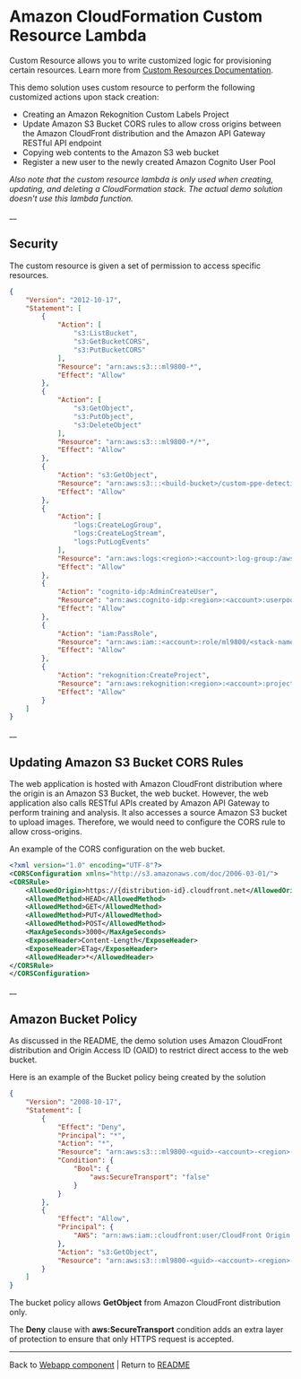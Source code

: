 # Amazon CloudFormation Custom Resource Lambda
Custom Resource allows you to write customized logic for provisioning certain resources. Learn more from [Custom Resources Documentation](https://docs.aws.amazon.com/AWSCloudFormation/latest/UserGuide/template-custom-resources.html).

This demo solution uses custom resource to perform the following customized actions upon stack creation:
* Creating an Amazon Rekognition Custom Labels Project
* Update Amazon S3 Bucket CORS rules to allow cross origins between the Amazon CloudFront distribution and the Amazon API Gateway RESTful API endpoint
* Copying web contents to the Amazon S3 web bucket
* Register a new user to the newly created Amazon Cognito User Pool

_Also note that the custom resource lambda is only used when creating, updating, and deleting a CloudFormation stack. The actual demo solution doesn't use this lambda function._

__

## Security
The custom resource is given a set of permission to access specific resources.

```json
{
    "Version": "2012-10-17",
    "Statement": [
        {
            "Action": [
                "s3:ListBucket",
                "s3:GetBucketCORS",
                "s3:PutBucketCORS"
            ],
            "Resource": "arn:aws:s3:::ml9800-*",
            "Effect": "Allow"
        },
        {
            "Action": [
                "s3:GetObject",
                "s3:PutObject",
                "s3:DeleteObject"
            ],
            "Resource": "arn:aws:s3:::ml9800-*/*",
            "Effect": "Allow"
        },
        {
            "Action": "s3:GetObject",
            "Resource": "arn:aws:s3:::<build-bucket>/custom-ppe-detection/1.0.0/custom-ppe-detection-webapp-1.0.0.zip",
            "Effect": "Allow"
        },
        {
            "Action": [
                "logs:CreateLogGroup",
                "logs:CreateLogStream",
                "logs:PutLogEvents"
            ],
            "Resource": "arn:aws:logs:<region>:<account>:log-group:/aws/lambda/*",
            "Effect": "Allow"
        },
        {
            "Action": "cognito-idp:AdminCreateUser",
            "Resource": "arn:aws:cognito-idp:<region>:<account>:userpool/*",
            "Effect": "Allow"
        },
        {
            "Action": "iam:PassRole",
            "Resource": "arn:aws:iam::<account>:role/ml9800/<stack-name>-RoleCustomResource-*",
            "Effect": "Allow"
        },
        {
            "Action": "rekognition:CreateProject",
            "Resource": "arn:aws:rekognition:<region>:<account>:project/*/*",
            "Effect": "Allow"
        }
    ]
}

```
__

## Updating Amazon S3 Bucket CORS Rules
The web application is hosted with Amazon CloudFront distribution where the origin is an Amazon S3 Bucket, the web bucket. However, the web application also calls RESTful APIs created by Amazon API Gateway to perform training and analysis. It also accesses a source Amazon S3 bucket to upload images. Therefore, we would need to configure the CORS rule to allow cross-origins.

An example of the CORS configuration on the web bucket.

```xml
<?xml version="1.0" encoding="UTF-8"?>
<CORSConfiguration xmlns="http://s3.amazonaws.com/doc/2006-03-01/">
<CORSRule>
    <AllowedOrigin>https://{distribution-id}.cloudfront.net</AllowedOrigin>
    <AllowedMethod>HEAD</AllowedMethod>
    <AllowedMethod>GET</AllowedMethod>
    <AllowedMethod>PUT</AllowedMethod>
    <AllowedMethod>POST</AllowedMethod>
    <MaxAgeSeconds>3000</MaxAgeSeconds>
    <ExposeHeader>Content-Length</ExposeHeader>
    <ExposeHeader>ETag</ExposeHeader>
    <AllowedHeader>*</AllowedHeader>
</CORSRule>
</CORSConfiguration>

```
__

## Amazon Bucket Policy
As discussed in the README, the demo solution uses Amazon CloudFront distribution and Origin Access ID (OAID) to restrict direct access to the web bucket.

Here is an example of the Bucket policy being created by the solution

```json
{
    "Version": "2008-10-17",
    "Statement": [
        {
            "Effect": "Deny",
            "Principal": "*",
            "Action": "*",
            "Resource": "arn:aws:s3:::ml9800-<guid>-<account>-<region>-web/*",
            "Condition": {
                "Bool": {
                    "aws:SecureTransport": "false"
                }
            }
        },
        {
            "Effect": "Allow",
            "Principal": {
                "AWS": "arn:aws:iam::cloudfront:user/CloudFront Origin Access Identity <GUID>"
            },
            "Action": "s3:GetObject",
            "Resource": "arn:aws:s3:::ml9800-<guid>-<account>-<region>-web/*"
        }
    ]
}
```

The bucket policy allows **GetObject** from Amazon CloudFront distribution only.

The **Deny** clause with **aws:SecureTransport** condition adds an extra layer of protection to ensure that only HTTPS request is accepted.

___

Back to [Webapp component](../webapp/README.md) | Return to [README](../../README.md)

